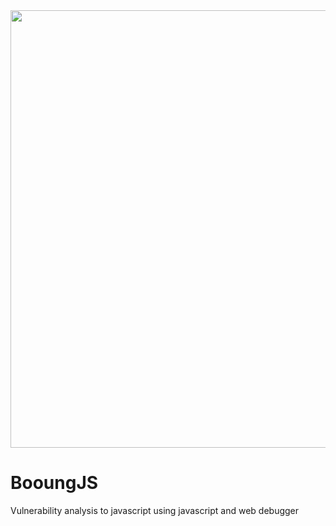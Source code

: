 <img src="https://cloud.githubusercontent.com/assets/13212227/22728086/63ca8b1e-ee1f-11e6-9296-f94862da0097.png" width=700px>

# BooungJS
Vulnerability analysis to javascript using javascript and web debugger
